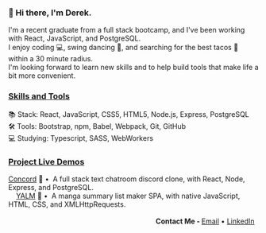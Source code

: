 <h3>👋 Hi there, I'm Derek. </h3>

<p>
  I'm a recent graduate from a full stack bootcamp, and I've been working with React, JavaScript, and PostgreSQL.<br>
  I enjoy coding 💻, swing dancing 💃, and searching for the best tacos 🌮 within a 30 minute radius.<br>
  I'm looking forward to learn new skills and to help build tools that make life a bit more convenient.<br>
</p>

<h3>
  <ins>Skills and Tools</ins>
</h3>
<div>
  📚 Stack: React, JavaScript, CSS5, HTML5, Node.js, Express, PostgreSQL
</div>
<div>🛠 Tools: Bootstrap, npm, Babel, Webpack, Git, GitHub</div>
<div>💻 Studying: Typescript, SASS, WebWorkers</div>
</td>

<h3>
  <ins>Project Live Demos</ins>
</h3>
<div>
  <a href="https://concord.dereklui.dev/">Concord</a> 💬 • &nbsp;A full stack
  text chatroom discord clone, with React, Node, Express, and PostgreSQL.
</div>
<div>
  &nbsp;&nbsp;&nbsp;
  <a href="https://luiderek.github.io/ajax-project/">YALM</a> 📝&nbsp;• &nbsp;A
  manga summary list maker SPA, with native JavaScript, HTML, CSS, and
  XMLHttpRequests.
</div>

<br>

<div align=right>
  <strong> Contact Me - </strong>
  <a href="mailto:luiderek@outlook.com">Email</a> •
  <a href="https://www.linkedin.com/in/derek-lui/">LinkedIn</a>
  &nbsp;
</div>
